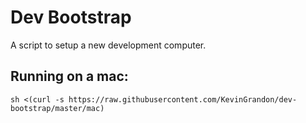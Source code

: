 # Dev Bootstrap

A script to setup a new development computer.

## Running on a mac:

```
sh <(curl -s https://raw.githubusercontent.com/KevinGrandon/dev-bootstrap/master/mac)
```
